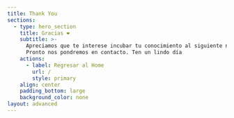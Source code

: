 ```yaml
---
title: Thank You
sections:
  - type: hero_section
    title: Gracias ❤
    subtitle: >-
      Apreciamos que te interese incubar tu conocimiento al siguiente nivel.
      Pronto nos pondremos en contacto. Ten un lindo día 
    actions:
      - label: Regresar al Home
        url: /
        style: primary
    align: center
    padding_bottom: large
    background_color: none
layout: advanced
---
```

